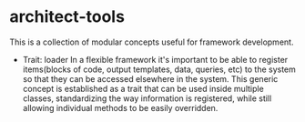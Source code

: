# architect-tools
This is a collection of modular concepts useful for framework development.
- Trait: loader
In a flexible framework it's important to be able to register items(blocks of code, output templates, data, queries, etc) to the system so that they can be accessed elsewhere in the system. This generic concept is established as a trait that can be used inside multiple classes, standardizing the way information is registered, while still allowing individual methods to be easily overridden.
